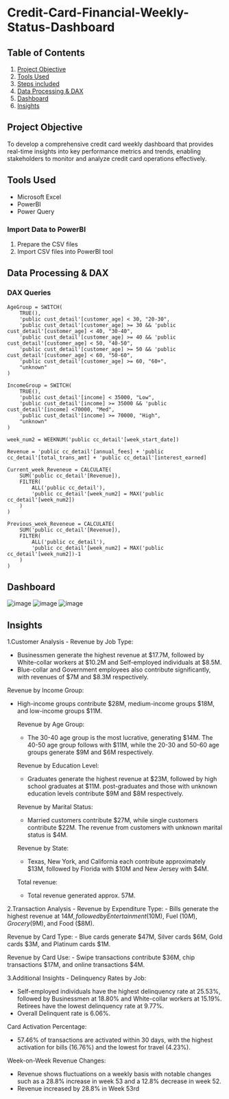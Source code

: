# Credit-Card-Financial-Weekly-Status-Dashboard

## Table of Contents
1. [Project Objective](#project-objective)
2. [Tools Used](#tools-used)
3. [Steps included](#steps-included)
4. [Data Processing & DAX](#data-processing--dax)
5. [Dashboard](#dashboard)
6. [Insights](#dashboard)


## Project Objective
To develop a comprehensive credit card weekly dashboard that provides real-time insights into key performance metrics and trends, enabling stakeholders to monitor and analyze credit card operations effectively.


## Tools Used 
- Microsoft Excel
- PowerBI
- Power Query


### Import Data to PowerBI 
1. Prepare the CSV files
3. Import CSV files into PowerBI tool


## Data Processing & DAX
### DAX Queries

```dax
AgeGroup = SWITCH(
    TRUE(),
    'public cust_detail'[customer_age] < 30, "20-30",
    'public cust_detail'[customer_age] >= 30 && 'public cust_detail'[customer_age] < 40, "30-40",
    'public cust_detail'[customer_age] >= 40 && 'public cust_detail'[customer_age] < 50, "40-50",
    'public cust_detail'[customer_age] >= 50 && 'public cust_detail'[customer_age] < 60, "50-60",
    'public cust_detail'[customer_age] >= 60, "60+",
    "unknown"
)

IncomeGroup = SWITCH(
    TRUE(),
    'public cust_detail'[income] < 35000, "Low",
    'public cust_detail'[income] >= 35000 && 'public cust_detail'[income] <70000, "Med",
    'public cust_detail'[income] >= 70000, "High",
    "unknown"
)

week_num2 = WEEKNUM('public cc_detail'[week_start_date])

Revenue = 'public cc_detail'[annual_fees] + 'public cc_detail'[total_trans_amt] + 'public cc_detail'[interest_earned]

Current_week_Reveneue = CALCULATE(
    SUM('public cc_detail'[Revenue]),
    FILTER(
        ALL('public cc_detail'),
        'public cc_detail'[week_num2] = MAX('public cc_detail'[week_num2])
    )
)

Previous_week_Reveneue = CALCULATE(
    SUM('public cc_detail'[Revenue]),
    FILTER(
        ALL('public cc_detail'),
        'public cc_detail'[week_num2] = MAX('public cc_detail'[week_num2])-1
    )
)
```

## Dashboard

![image](https://github.com/user-attachments/assets/d937fce6-4444-47a8-8e14-1b476831c041)
![image](https://github.com/user-attachments/assets/9eb61914-3748-4e5c-aed7-84b76789adf8)
![image](https://github.com/user-attachments/assets/d8d00f8b-c5f8-4d51-96d4-f4c886e8bf7e)

## Insights 

1.Customer Analysis -
Revenue by Job Type:
- Businessmen generate the highest revenue at $17.7M, followed by White-collar workers at $10.2M and Self-employed individuals at $8.5M.
- Blue-collar and Government employees also contribute significantly, with revenues of $7M and $8.3M respectively.

Revenue by Income Group:
- High-income groups contribute $28M, medium-income groups $18M, and low-income groups $11M.

  Revenue by Age Group:
    - The 30-40 age group is the most lucrative, generating $14M. The 40-50 age group follows with $11M, while the 20-30 and 50-60 age groups generate $9M and $6M respectively.

  Revenue by Education Level:
    - Graduates generate the highest revenue at $23M, followed by high school graduates at $11M. post-graduates and those with unknown education levels contribute $9M and $8M respectively.

  Revenue by Marital Status:
    - Married customers contribute $27M, while single customers contribute $22M. The revenue from customers with unknown marital status is $4M.

  Revenue by State:
    - Texas, New York, and California each contribute approximately $13M, followed by Florida with $10M and New Jersey with $4M.

  Total revenue:
    - Total revenue generated approx. 57M.

2.Transaction Analysis -
   Revenue by Expenditure Type:
    - Bills generate the highest revenue at $14M, followed by Entertainment ($10M), Fuel ($10M), Grocery ($9M), and Food ($8M).

  Revenue by Card Type:
    - Blue cards generate $47M, Silver cards $6M, Gold cards $3M, and Platinum cards $1M.

  Revenue by Card Use:
    - Swipe transactions contribute $36M, chip transactions $17M, and online transactions $4M.

3.Additional Insights -
   Delinquency Rates by Job:

   - Self-employed individuals have the highest delinquency rate at 25.53%, followed by Businessmen at 18.80% and White-collar workers at 15.19%. Retirees have the lowest delinquency rate at 9.77%.
   - Overall Delinquent rate is 6.06%.

  Card Activation Percentage:

   - 57.46% of transactions are activated within 30 days, with the highest activation for bills (16.76%) and the lowest for travel (4.23%).

  Week-on-Week Revenue Changes:

   - Revenue shows fluctuations on a weekly basis with notable changes such as a 28.8% increase in week 53 and a 12.8% decrease in week 52.
   - Revenue increased by 28.8% in Week 53rd






















